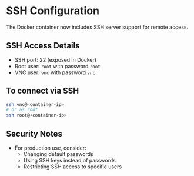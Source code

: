 # SSH Configuration

The Docker container now includes SSH server support for remote access.

## SSH Access Details
- SSH port: 22 (exposed in Docker)
- Root user: `root` with password `root`
- VNC user: `vnc` with password `vnc`

## To connect via SSH
```bash
ssh vnc@<container-ip>
# or as root
ssh root@<container-ip>
```

## Security Notes
- For production use, consider:
  - Changing default passwords
  - Using SSH keys instead of passwords
  - Restricting SSH access to specific users